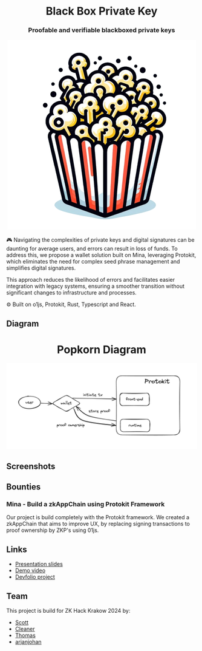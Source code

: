 <div align="center">
  <h1 align="center">Black Box Private Key </h1>
  <h3>Proofable and verifiable blackboxed private keys</h3>

![logo](images/logo.png)
</div>

🎮 Navigating the complexities of private keys and digital signatures can be daunting for average users, and errors can result in loss of funds. To address this, we propose a wallet solution built on Mina, leveraging Protokit, which eliminates the need for complex seed phrase management and simplifies digital signatures.

This approach reduces the likelihood of errors and facilitates easier integration with legacy systems, ensuring a smoother transition without significant changes to infrastructure and processes.

⚙️ Built on o1js, Protokit, Rust, Typescript and React.

## Diagram

<div align="center">
  <h1 align="center">Popkorn Diagram</h1>

![diagram](images/diagram.png)
</div>

## Screenshots

## Bounties

### Mina - Build a zkAppChain using Protokit Framework

Our project is build completely with the Protokit framework. We created a zkAppChain that aims to improve UX, by replacing signing transactions to proof ownership by ZKP's using 01js.

## Links

- [Presentation slides]()
- [Demo video]()
- [Devfolio project]()

## Team

This project is build for ZK Hack Krakow 2024 by:

- [Scott](https://github.com/tuddman)
- [Cleaner](https://kacperkarbownik.xyz/)
- [Thomas](https://www.linkedin.com/in/thomas-turek-a953a6232/)
- [arjanjohan](https://twitter.com/arjanjohan)
